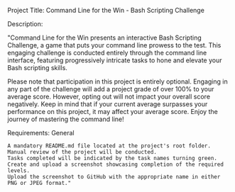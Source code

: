 Project Title: Command Line for the Win - Bash Scripting Challenge


Description:

"Command Line for the Win presents an interactive Bash Scripting Challenge, a game that puts your command line prowess to the test. This engaging challenge is conducted entirely through the command line interface, featuring progressively intricate tasks to hone and elevate your Bash scripting skills.

Please note that participation in this project is entirely optional. Engaging in any part of the challenge will add a project grade of over 100% to your average score. However, opting out will not impact your overall score negatively. Keep in mind that if your current average surpasses your performance on this project, it may affect your average score. Enjoy the journey of mastering the command line!

Requirements:
General

    A mandatory README.md file located at the project's root folder.
    Manual review of the project will be conducted.
    Tasks completed will be indicated by the task names turning green.
    Create and upload a screenshot showcasing completion of the required levels.
    Upload the screenshot to GitHub with the appropriate name in either PNG or JPEG format."
